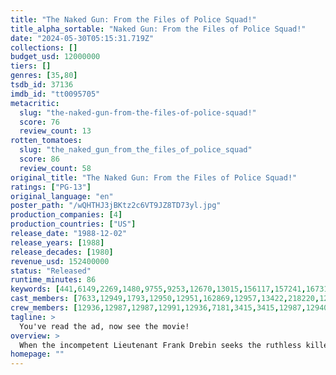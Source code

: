 ```yaml
---
title: "The Naked Gun: From the Files of Police Squad!"
title_alpha_sortable: "Naked Gun: From the Files of Police Squad!"
date: "2024-05-30T05:15:31.719Z"
collections: []
budget_usd: 12000000
tiers: []
genres: [35,80]
tsdb_id: 37136
imdb_id: "tt0095705"
metacritic:
  slug: "the-naked-gun-from-the-files-of-police-squad!"
  score: 76
  review_count: 13
rotten_tomatoes:
  slug: "the_naked_gun_from_the_files_of_police_squad"
  score: 86
  review_count: 58
original_title: "The Naked Gun: From the Files of Police Squad!"
ratings: ["PG-13"]
original_language: "en"
poster_path: "/wQHTHJ3jBKtz2c6VT9JZ8TD73yl.jpg"
production_companies: [4]
production_countries: ["US"]
release_date: "1988-12-02"
release_years: [1988]
release_decades: [1980]
revenue_usd: 152400000
status: "Released"
runtime_minutes: 86
keywords: [441,6149,2269,1480,9755,9253,12670,13015,156117,157241,167316,227056,236316,269233,269769,320420]
cast_members: [7633,12949,1793,12950,12951,162869,12957,13422,218220,122592,98579,71041,100461,6937,44818,11783,97621,1104]
crew_members: [12936,12987,12987,12991,12936,7181,3415,3415,12987,12940,56593]
tagline: >
  You've read the ad, now see the movie!
overview: >
  When the incompetent Lieutenant Frank Drebin seeks the ruthless killer of his partner, he stumbles upon an attempt to assassinate Queen Elizabeth II.
homepage: ""
---
```

